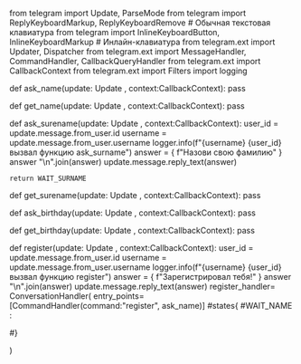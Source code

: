 from telegram import Update, ParseMode
from telegram import ReplyKeyboardMarkup, ReplyKeyboardRemove  # Обычная текстовая клавиатура
from telegram import InlineKeyboardButton, InlineKeyboardMarkup  # Инлайн-клавиатура
from telegram.ext import Updater, Dispatcher
from telegram.ext import MessageHandler, CommandHandler, CallbackQueryHandler
from telegram.ext import CallbackContext
from telegram.ext import Filters
import logging

def ask_name(update: Update , context:CallbackContext):
    pass

def get_name(update: Update , context:CallbackContext):
    pass

def ask_surename(update: Update , context:CallbackContext):
    user_id = update.message.from_user.id
    username = update.message.from_user.username
    logger.info(f"{username} {user_id} вызвал функцию ask_surname")
    answer = {
        f"Назови свою фамилию"
    }
    answer "\n".join(answer)
    update.message.reply_text(answer)

    return WAIT_SURNAME

def get_surename(update: Update , context:CallbackContext):
    pass

def ask_birthday(update: Update , context:CallbackContext):
    pass

def get_birthday(update: Update , context:CallbackContext):
    pass

def register(update: Update , context:CallbackContext):
    user_id = update.message.from_user.id
    username = update.message.from_user.username
    logger.info(f"{username} {user_id} вызвал функцию register")
    answer = {
        f"Зарегистрировал тебя!"
    }
    answer
    "\n".join(answer)
    update.message.reply_text(answer)
register_handler= ConversationHandler(
    entry_points=[CommandHandler(command:"register", ask_name)]
    #states{
    #WAIT_NAME :

#}

)
